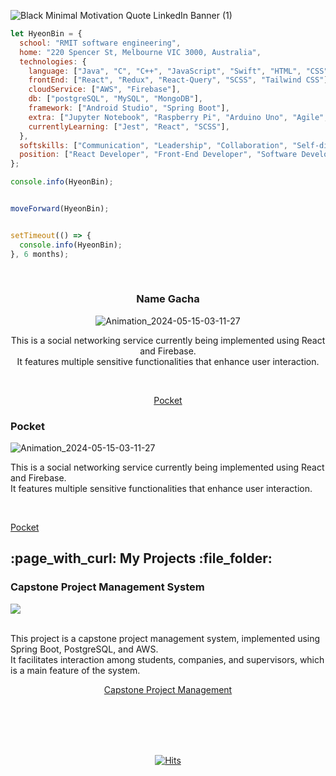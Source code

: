 ![Black Minimal Motivation Quote LinkedIn Banner (1)](https://github.com/user-attachments/assets/5775fdde-adec-4b9f-bc49-be0a6b338e93)

```javascript
let HyeonBin = {
  school: "RMIT software engineering", 
  home: "220 Spencer St, Melbourne VIC 3000, Australia",
  technologies: { 
    language: ["Java", "C", "C++", "JavaScript", "Swift", "HTML", "CSS"],
    frontEnd: ["React", "Redux", "React-Query", "SCSS", "Tailwind CSS"],
    cloudService: ["AWS", "Firebase"],
    db: ["postgreSQL", "MySQL", "MongoDB"],
    framework: ["Android Studio", "Spring Boot"], 
    extra: ["Jupyter Notebook", "Raspberry Pi", "Arduino Uno", "Agile", "Waterfall"],
    currentlyLearning: ["Jest", "React", "SCSS"], 
  },
  softskills: ["Communication", "Leadership", "Collaboration", "Self-direction", "Implementation ability", "Responsibility"],
  position: ["React Developer", "Front-End Developer", "Software Developer"],
};

console.info(HyeonBin);


moveForward(HyeonBin);


setTimeout(() => {
  console.info(HyeonBin);
}, 6 months); 


```

<br />

<div align="center" style="max-width: 800px; margin: auto;"> 

<h3> Name Gacha </h3>

![Animation_2024-05-15-03-11-27](https://github.com/hyeonbinHur/hyeonbinHur/assets/160996936/d0e2c8e0-7162-4778-b93e-7a836c3a7677)
<br />

This is a social networking service currently being implemented using React and Firebase. 
<br />
It features multiple sensitive functionalities that enhance user interaction.

<br />

<a href="https://github.com/hyeonbinHur/DDock-DDock">Pocket</a>
</div>



<h3> Pocket </h3>

![Animation_2024-05-15-03-11-27](https://github.com/hyeonbinHur/hyeonbinHur/assets/160996936/d0e2c8e0-7162-4778-b93e-7a836c3a7677)
<br />

This is a social networking service currently being implemented using React and Firebase. 
<br />
It features multiple sensitive functionalities that enhance user interaction.

<br />

<a href="https://github.com/hyeonbinHur/DDock-DDock">Pocket</a>
</div>


<h2> :page_with_curl: My Projects :file_folder: </h2>

<h3> Capstone Project Management System </h3>

<image src="https://github.com/hyeonbinHur/CapstoneProjectManagementSystem/assets/160996936/d9865402-9908-4dca-a282-4de23c425de3" />
<br />
<br />

This project is a capstone project management system, implemented using Spring Boot, PostgreSQL, and AWS. 
<br/>
It facilitates interaction among students, companies, and supervisors, which is a main feature of the system.
  

<p align="center"><a href="https://github.com/hyeonbinHur/CapstoneProjectManagementSystem">Capstone Project Management</a></p>

<br />
<br />


<br />
<br />

<div align="center">
  
[![Hits](https://hits.seeyoufarm.com/api/count/incr/badge.svg?url=https%3A%2F%2Fgithub.com%2FhyeonbinHur&count_bg=%23CF6103&title_bg=%2353A018&icon=github.svg&icon_color=%23E7E7E7&title=&edge_flat=false)](https://hits.seeyoufarm.com)
  
</div>

          
          
          
          
